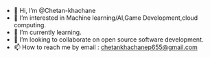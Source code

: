 - 👋 Hi, I’m @Chetan-khachane
- 👀 I’m interested in Machine learning/AI,Game Development,cloud computing.
- 🌱 I’m currently learning.
- 💞️ I’m looking to collaborate on open source software development.
- 📫 How to reach me by email : chetankhachanep655@gmail.com

<!---
Chetan-khachane/Chetan-khachane is a ✨ special ✨ repository because its `README.md` (this file) appears on your GitHub profile.
You can click the Preview link to take a look at your changes.
--->
